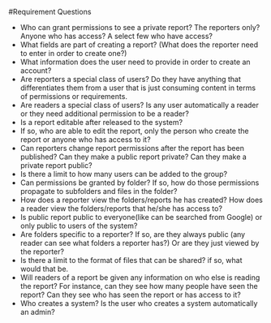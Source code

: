 #Requirement Questions
  + Who can grant permissions to see a private report? The reporters only? Anyone who has access? A select few who have access?
  + What fields are part of creating a report? (What does the reporter need to enter in order to create one?)
  + What information does the user need to provide in order to create an account? 
  + Are reporters a special class of users? Do they have anything that differentiates them from a user that is just consuming content in terms of permissions or requirements. 
  + Are readers a special class of users? Is any user automatically a reader or they need additional permission to be a reader?
  + Is a report editable after released to the system?
  + If so, who are able to edit the report, only the person who create the report or anyone who has access to it?
  + Can reporters change report permissions after the report has been published? Can they make a public report private? Can they make a private report public?
  + Is there a limit to how many users can be added to the group?
  + Can permissions be granted by folder? If so, how do those permissions propagate to subfolders and files in the folder?
  + How does a reporter view the folders/reports he has created? How does a reader view the folders/reports that he/she has access to? 
  + Is public report public to everyone(like can be searched from Google) or only public to users of the system?
  + Are folders specific to a reporter? If so, are they always public (any reader can see what folders a reporter has?) Or are they just viewed by the reporter?
  + Is there a limit to the format of files that can be shared? if so, what would that be.  
  + Will readers of a report be given any information on who else is reading the report? For instance, can they see how many people have seen the report? Can they see who has seen the report or has access to it? 
  + Who creates a system? Is the user who creates a system automatically an admin? 

